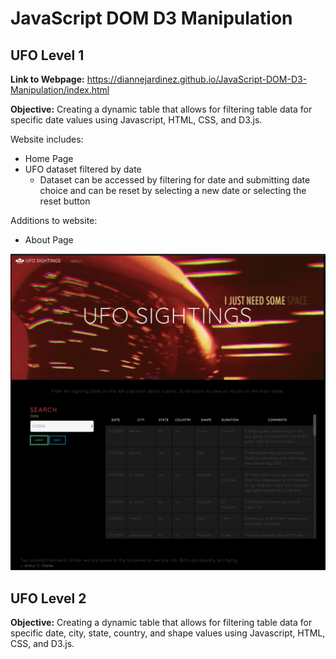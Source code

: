 
# JavaScript DOM D3 Manipulation
## UFO Level 1
**Link to Webpage:** https://diannejardinez.github.io/JavaScript-DOM-D3-Manipulation/index.html


**Objective:** Creating a dynamic table that allows for filtering table data for specific date values using Javascript, HTML, CSS, and D3.js.

Website includes:
- Home Page
- UFO dataset filtered by date
    - Dataset can be accessed by filtering for date and submitting date choice and can be reset by selecting a new date or selecting the reset button

Additions to website:
- About Page

![](https://github.com/diannejardinez/javascript-challenge/blob/master/JavaScript-DOM-D3-Manipulation/UFO-level-1%20/home_page_lvl1.png)

## UFO Level 2
**Objective:** Creating a dynamic table that allows for filtering table data for specific date, city, state, country, and shape values using Javascript, HTML, CSS, and D3.js.
